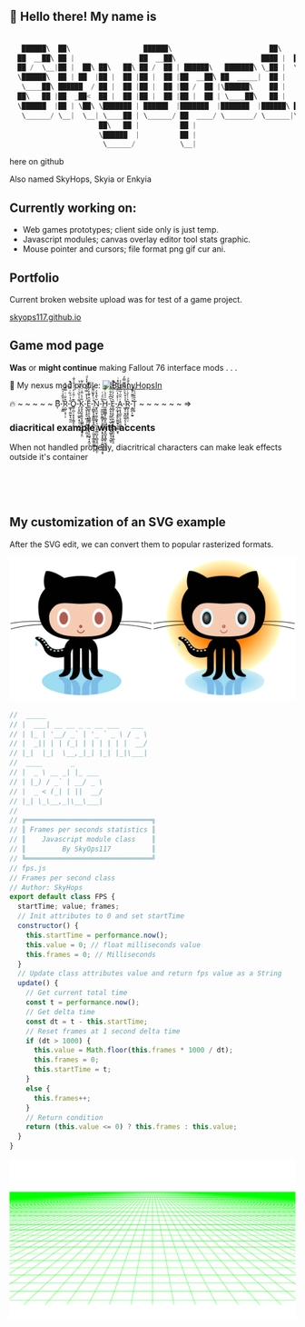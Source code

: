 ## 👋 Hello there! My name is
```Javascript

   ██████\  ██\                  ██████\                        ██\     ██\   ████████\ 
  ██  __██\ ██ |                ██  __██\                     ████ |  ████ |  \____██  |
  ██ /  \__|██ |  ██\ ██\   ██\ ██ /  ██ | ██████\   ███████\ \_██ |  \_██ |      ██  / 
  \██████\  ██ | ██  |██ |  ██ |██ |  ██ |██  __██\ ██  _____|  ██ |    ██ |     ██  /  
   \____██\ ██████  / ██ |  ██ |██ |  ██ |██ /  ██ |\██████\    ██ |    ██ |    ██  /   
  ██\   ██ |██  _██<  ██ |  ██ |██ |  ██ |██ |  ██ | \____██\   ██ |    ██ |   ██  /    
  \██████  |██ | \██\ \███████ | ██████  |███████  |███████  |██████\ ██████\ ██  /     
   \______/ \__|  \__| \____██ | \______/ ██  ____/ \_______/ \______|\______|\__/      
                      ██\   ██ |          ██ |                                          
                      \██████  |          ██ |                                          
                       \______/           \__|                                          

```
here on github 

Also named SkyHops, Skyia or Enkyia

## Currently working on:
- Web games prototypes; client side only is just temp.
- Javascript modules; canvas overlay editor tool stats graphic.
- Mouse pointer and cursors; file format png gif cur ani.

## Portfolio
Current broken website upload was for test of a game project.

[skyops117.github.io](https://skyops117.github.io/)

## Game mod page

 <strong>Was</strong> or <strong>might continue</strong> making Fallout 76 interface mods . . .
 
🔗 My nexus mod profile: [![BunnyHopsIn](https://images.nexusmods.com/favicons/ReskinOrange/favicon-16x16.png)](https://www.nexusmods.com/users/4382192?tab=user+files) 

🔥 ~ ~ ~ ~ ~ B̦͊-̜̬̳̾̂̏̾ͯ̎R͔̺̜̥̹͕̂̌̇ͭ̿̃̾͐-͚̞̜͚̫̞͉͍̯̐̔ͪ͂ͥ̂͂ͮ̓̚O͇̦̪̩͕̞̞̗̳̞̠̥͊ͬ͋̇̓͑ͣ̐ͦ̐-̗͎̞̺̤͚̯̣̟̗̦̮̪̮̯͌̍ͦ̏͛ͧ͗̆ͮ̔K̥͈͓̮̞̬̤̥̝̺̳͉͉̝͓̖̝̤͋̾̈̎̇͗ͧ̇͐͂-̱̖̬̞͙̤̠͖̦̦͕̻̭̯̙̫̤͉̘̈́̾͒̿͒̔͗͛ͨͩͅͅḚ̺̱͎̮̣̖̻͇̳̩͙͈͍͙̹̯͖̘̞͙̫͔̆̂͐͊̓̓͂̓͂-̖̪̻̟̞̬̳̲̲̝͓̪̮̹̙̗͖͈͕͇͚̮͖̻̊ͪ̍̃ͫ͌́ͅͅN̰̟͈̮͕̰͕̱̬̙͉͈̞̭̹̳̪̞̠̻͉̭̤̮̘͈̼͕̋̀̐̀ͤͅ-̜̮̼̫̤̬̰̳͓̗͙̼̞̠̥͙̞͙̝̭͍̩̰̪̰̗̭̝̟̽͂ͣ́͗H̲͖͇̲̻̥̜̻̬̼̺̩̝̘͕͈̪̬̘͇̙̫͕͔̰͚̃̈ͩ̉ͬ̐͂-̹̭̝̗̥̰̫̫̦̲̗̣̭͍̙̞̺̥̘̝͖̝͑̆͆͋͋́̂ͣ͑ͅE̠͇̞̦̥̙̤̟̺͍͙͓͖͓͍͈͙̞͚̞̯͛̍͐̓ͬͩ̆ͧ̃̚-̲͕̲̟̞̱̭̙̼̼͈̟̥̰̳̮͙ͭ͐̊̔ͫ̽ͧ̿ͤͥͅA̯̜̟̘̲̯̦͉̖͍̫̼̲̙͉ͬ̑̋ͬ̆̂̐̐̍̍-͖̬͎̫̠̻͚̗͕̩̟ͯ̾̌ͪͪ́͊̿̿̒ͅR͚͔̠̟̟͎̱̤̣͛͗̍̉ͬͩͨ̾̎ͣ-͕͇̪̙̮͍̽ͭ̎͊̓͊̾͗T̹̦̞͛̄͒ͦͤͩ ~ ~ ~ ~ ~ ~ =>

### diacritical example with accents

When not handled properly, diacritrical characters can make leak effects outside it's container

<br><br><br>

## My customization of an SVG example

After the SVG edit, we can convert them to popular rasterized formats.

<img src="./png/github-octocat-diff-preview.png" alt="" />

```Javascript
//  _____                              
// |  ___| __ __ _ _ __ ___   ___ 
// | |_ | '__/ _` | '_ ` _ \ / _ \
// |  _|| | | (_| | | | | | |  __/
// |_|  |_|  \__,_|_| |_| |_|\___|
//  ____       _       
// |  _ \ __ _| |_ ___ 
// | |_) / _` | __/ _ \
// |  _ < (_| | ||  __/
// |_| \_\__,_|\__\___|
//
// ╔═══════════════════════════════╗ 
// ║ Frames per seconds statistics ║
// ║    Javascript module class    ║
// ║         By SkyOps117          ║
// ╚═══════════════════════════════╝
// fps.js
// Frames per second class
// Author: SkyHops
export default class FPS {
  startTime; value; frames;
  // Init attributes to 0 and set startTime
  constructor() {
    this.startTime = performance.now();
    this.value = 0; // float milliseconds value
    this.frames = 0; // Milliseconds
  }
  // Update class attributes value and return fps value as a String
  update() {
    // Get current total time
    const t = performance.now();
    // Get delta time
    const dt = t - this.startTime;
    // Reset frames at 1 second delta time
    if (dt > 1000) {
      this.value = Math.floor(this.frames * 1000 / dt);
      this.frames = 0;
      this.startTime = t;
    } 
    else {
      this.frames++;
    }
    // Return condition
    return (this.value <= 0) ? this.frames : this.value;
  }
}
```

<img src="https://raw.githubusercontent.com/SkyOps117/SkyOps117/main/retro.svg" alt=""/> 

<!-- 
### My profile description as svg into the markdown as test.
<img src="./README.svg" alt="" />
-->
